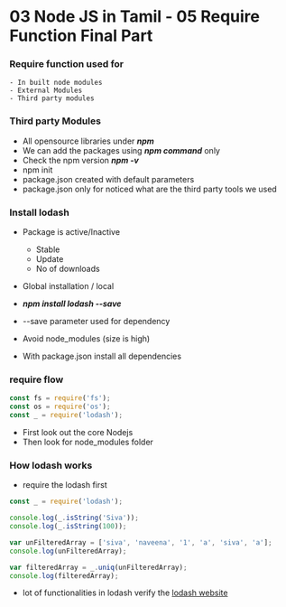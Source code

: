 # 03 Node JS in Tamil - 05 Require Function Final Part

### Require function used for
	- In built node modules
	- External Modules
	- Third party modules

### Third party Modules

- All opensource libraries under ***npm***	
- We can add the packages using ***npm command*** only
- Check the npm version ***npm -v***
- npm init
- package.json created with default parameters
- package.json only for noticed what are the third party tools we used

### Install lodash
- Package is active/Inactive
	- Stable
	- Update
	- No of downloads

- Global installation / local
- ***npm install lodash --save***
- --save parameter used for dependency
- Avoid node_modules (size is high)
-  With package.json install all dependencies

### require flow

```javascript
const fs = require('fs');
const os = require('os');
const _ = require('lodash');
```
- First look out the core Nodejs
- Then look for node_modules folder


### How lodash works
- require the lodash first

```javascript
const _ = require('lodash');

console.log(_.isString('Siva'));
console.log(_.isString(100));

var unFilteredArray = ['siva', 'naveena', '1', 'a', 'siva', 'a'];
console.log(unFilteredArray);

var filteredArray = _.uniq(unFilteredArray);
console.log(filteredArray);
```
- lot of functionalities in lodash verify the [lodash website](https://lodash.com/docs/4.17.4)